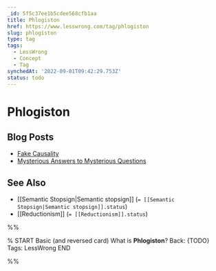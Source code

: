 ```yaml
---
_id: 5f5c37ee1b5cdee568cfb1aa
title: Phlogiston
href: https://www.lesswrong.com/tag/phlogiston
slug: phlogiston
type: tag
tags:
  - LessWrong
  - Concept
  - Tag
synchedAt: '2022-09-01T09:42:29.753Z'
status: todo
---
```


# Phlogiston

## Blog Posts

- [Fake Causality](http://lesswrong.com/lw/is/fake_causality/)
- [Mysterious Answers to Mysterious Questions](http://lesswrong.com/lw/iu/mysterious_answers_to_mysterious_questions/)

## See Also

- [[Semantic Stopsign|Semantic stopsign]] (`= [[Semantic Stopsign|Semantic stopsign]].status`)
- [[Reductionism]] (`= [[Reductionism]].status`)


%%

% START
Basic (and reversed card)
What is **Phlogiston**?
Back: {TODO}
Tags: LessWrong
END

%%
	
